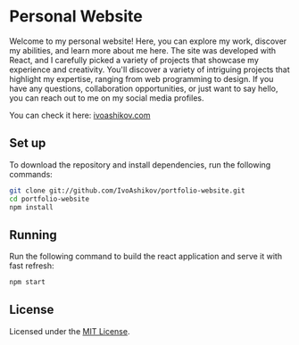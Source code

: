 # Personal Website

Welcome to my personal website! Here, you can explore my work, discover my abilities, and learn more about me here. The site was developed with React, and I carefully picked a variety of projects that showcase my experience and creativity. You'll discover a variety of intriguing projects that highlight my expertise, ranging from web programming to design. If you have any questions, collaboration opportunities, or just want to say hello, you can reach out to me on my social media profiles.

You can check it here: [ivoashikov.com](https://ivoashikov.com/)

## Set up

To download the repository and install dependencies, run the following commands:

```bash
git clone git://github.com/IvoAshikov/portfolio-website.git 
cd portfolio-website
npm install
```

## Running

Run the following command to build the react application and serve it with fast refresh:

```bash
npm start
```

## License

Licensed under the [MIT License](https://github.com/IvoAshikov/portfolio-website/blob/master/LICENSE).
